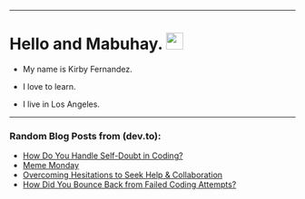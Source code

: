 
<img src="https://komarev.com/ghpvc/?username=kirbygit&style=flat-square&color=blue" alt=""/>

---
<h1>
  Hello and Mabuhay.
  <img src="https://media.giphy.com/media/hvRJCLFzcasrR4ia7z/giphy.gif" width="30px"/>
</h1>

- My name is Kirby Fernandez.

- I love to learn.

- I live in Los Angeles.

---

### Random Blog Posts from (dev.to):
<!-- BLOG-POST-LIST:START -->
- [How Do You Handle Self-Doubt in Coding?](https://dev.to/codenewbieteam/how-do-you-handle-self-doubt-in-coding-4dl0)
- [Meme Monday](https://dev.to/ben/meme-monday-c8j)
- [Overcoming Hesitations to Seek Help &amp; Collaboration](https://dev.to/codenewbieteam/overcoming-hesitations-to-seek-help-collaboration-4gdl)
- [How Did You Bounce Back from Failed Coding Attempts?](https://dev.to/codenewbieteam/how-did-you-bounce-back-from-failed-coding-attempts-47o9)
<!-- BLOG-POST-LIST:END -->
